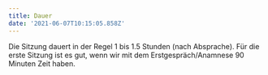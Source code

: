 ```yaml
---
title: Dauer
date: '2021-06-07T10:15:05.858Z'
---
```


Die Sitzung dauert in der Regel 1 bis 1.5 Stunden (nach Absprache). Für die erste Sitzung ist es gut, wenn wir mit dem Erstgespräch/Anamnese 90 Minuten Zeit haben.
